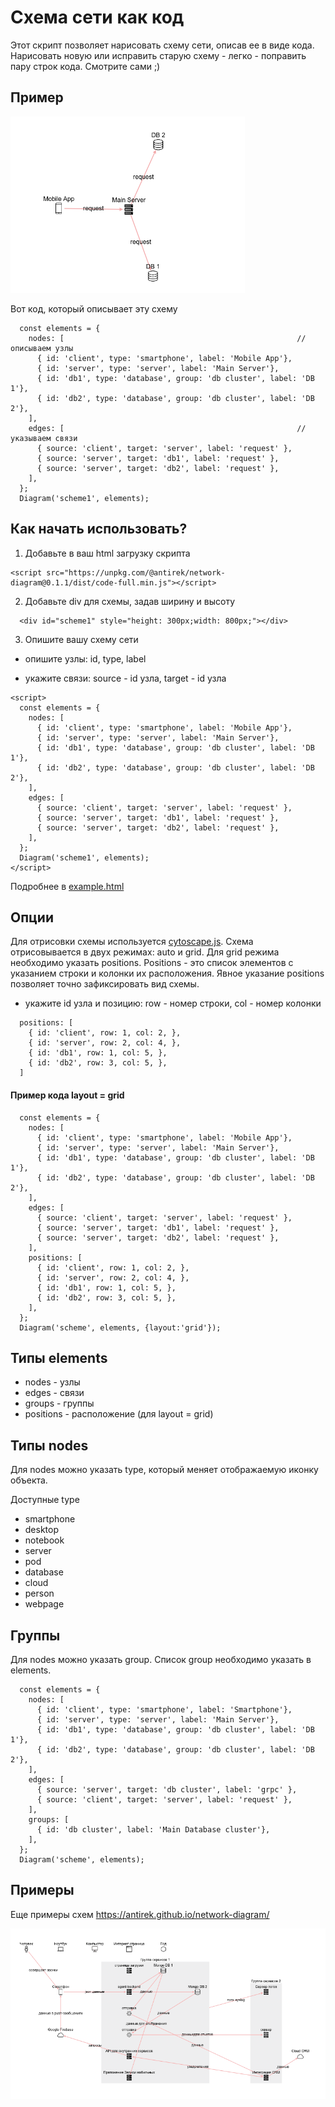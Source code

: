 # Схема сети как код

Этот скрипт позволяет нарисовать схему сети, описав ее в виде кода. Нарисовать новую или исправить старую схему - легко - поправить пару строк кода. Смотрите сами ;)

## Пример

![](examples/example1.png)

Вот код, который описывает эту схему

`````
  const elements = {
    nodes: [                                                    // описываем узлы
      { id: 'client', type: 'smartphone', label: 'Mobile App'},
      { id: 'server', type: 'server', label: 'Main Server'},
      { id: 'db1', type: 'database', group: 'db cluster', label: 'DB 1'},
      { id: 'db2', type: 'database', group: 'db cluster', label: 'DB 2'},
    ],
    edges: [                                                    // указываем связи
      { source: 'client', target: 'server', label: 'request' },
      { source: 'server', target: 'db1', label: 'request' },
      { source: 'server', target: 'db2', label: 'request' },
    ],
  };
  Diagram('scheme1', elements);
`````

## Как начать использовать?

1. Добавьте в ваш html загрузку скрипта

`````
<script src="https://unpkg.com/@antirek/network-diagram@0.1.1/dist/code-full.min.js"></script>

`````
2. Добавьте div для схемы, задав ширину и высоту

`````
  <div id="scheme1" style="height: 300px;width: 800px;"></div>
`````

3. Опишите вашу схему сети

- опишите узлы: id, type, label

- укажите связи: source - id узла, target - id узла

`````
<script>      
  const elements = {    
    nodes: [
      { id: 'client', type: 'smartphone', label: 'Mobile App'},
      { id: 'server', type: 'server', label: 'Main Server'},
      { id: 'db1', type: 'database', group: 'db cluster', label: 'DB 1'},
      { id: 'db2', type: 'database', group: 'db cluster', label: 'DB 2'},
    ],
    edges: [
      { source: 'client', target: 'server', label: 'request' },
      { source: 'server', target: 'db1', label: 'request' },
      { source: 'server', target: 'db2', label: 'request' },
    ],
  };
  Diagram('scheme1', elements);
</script>
`````

Подробнее в [example.html](examples/example.html)

## Опции

Для отрисовки схемы используется [cytoscape.js](https://js.cytoscape.org/). Схема отрисовывается в двух режимах: auto и grid. Для grid режима необходимо указать positions. Positions - это список элементов с указанием строки и колонки их расположения. Явное указание positions позволяет точно зафиксировать вид схемы.

- укажите id узла и позицию: row - номер строки, col - номер колонки

`````
  positions: [
    { id: 'client', row: 1, col: 2, },
    { id: 'server', row: 2, col: 4, },
    { id: 'db1', row: 1, col: 5, },
    { id: 'db2', row: 3, col: 5, },
  ]
`````

#### Пример кода layout = grid

`````
  const elements = {    
    nodes: [
      { id: 'client', type: 'smartphone', label: 'Mobile App'},
      { id: 'server', type: 'server', label: 'Main Server'},
      { id: 'db1', type: 'database', group: 'db cluster', label: 'DB 1'},
      { id: 'db2', type: 'database', group: 'db cluster', label: 'DB 2'},
    ],
    edges: [
      { source: 'client', target: 'server', label: 'request' },
      { source: 'server', target: 'db1', label: 'request' },
      { source: 'server', target: 'db2', label: 'request' },
    ],
    positions: [
      { id: 'client', row: 1, col: 2, },
      { id: 'server', row: 2, col: 4, },
      { id: 'db1', row: 1, col: 5, },
      { id: 'db2', row: 3, col: 5, },
    ],
  };
  Diagram('scheme', elements, {layout:'grid'});
`````

## Типы elements

- nodes - узлы
- edges - связи
- groups - группы
- positions - расположение (для layout = grid)


## Типы nodes

Для nodes можно указать type, который меняет отображаемую иконку объекта. 

Доступные type

- smartphone
- desktop
- notebook
- server
- pod
- database
- cloud
- person
- webpage


## Группы

Для nodes можно указать group. Список group необходимо указать в elements.

````
  const elements = {
    nodes: [
      { id: 'client', type: 'smartphone', label: 'Smartphone'},
      { id: 'server', type: 'server', label: 'Main Server'},
      { id: 'db1', type: 'database', group: 'db cluster', label: 'DB 1'},
      { id: 'db2', type: 'database', group: 'db cluster', label: 'DB 2'},
    ],
    edges: [
      { source: 'server', target: 'db cluster', label: 'grpc' },
      { source: 'client', target: 'server', label: 'request' },
    ],
    groups: [
      { id: 'db cluster', label: 'Main Database cluster'},
    ],
  };
  Diagram('scheme', elements);
````

## Примеры

Еще примеры схем https://antirek.github.io/network-diagram/

![](examples/example2.png)
